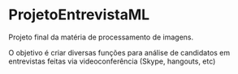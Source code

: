 # ProjetoEntrevistaML

Projeto final da matéria de processamento de imagens.

O objetivo é criar diversas funções para análise de candidatos em entrevistas feitas via videoconferência (Skype, hangouts, etc)
